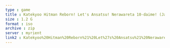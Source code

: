 ```yaml
---
type : game
title : Katekyoo Hitman Reborn! Let's Ansatsu! Nerawareta 10-daime! (Japan)
size : 1.2 G
format : iso
archive : zip
server : myrient
link2 : Katekyoo%20Hitman%20Reborn%21%20Let%27s%20Ansatsu%21%20Nerawareta%2010-daime%21%20%28Japan%29
---
```

